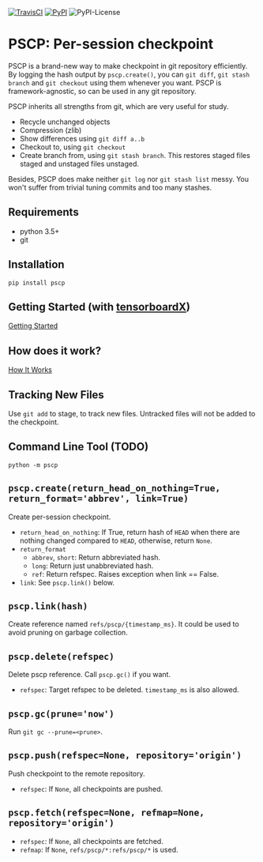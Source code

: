[![TravisCI](https://img.shields.io/travis/qbx2/pscp/master.svg?style=flat)](https://travis-ci.org/qbx2/pscp/)
[![PyPI](https://img.shields.io/pypi/v/pscp.svg?style=flat)](https://pypi.org/project/pscp)
![PyPI-License](https://img.shields.io/pypi/l/pscp.svg?style=flat)

# PSCP: Per-session checkpoint

PSCP is a brand-new way to make checkpoint in git repository efficiently.
By logging the hash output by `pscp.create()`, you can `git diff`, `git stash branch` and `git checkout` using them whenever you want.
PSCP is framework-agnostic, so can be used in any git repository.

PSCP inherits all strengths from git, which are very useful for study.

* Recycle unchanged objects
* Compression (zlib)
* Show differences using `git diff a..b`
* Checkout to, using `git checkout`
* Create branch from, using `git stash branch`. This restores staged files staged and unstaged files unstaged.

Besides, PSCP does make neither `git log` nor `git stash list` messy. You won't suffer from trivial tuning commits and too many stashes.

## Requirements

* python 3.5+
* git

## Installation

`pip install pscp`

## Getting Started (with [tensorboardX](https://github.com/lanpa/tensorboardX))

[Getting Started](Getting_Started.md)

## How does it work?

[How It Works](How_It_Works.md)

## Tracking New Files

Use `git add` to stage, to track new files. Untracked files will not be added to the checkpoint.

## Command Line Tool (TODO)

`python -m pscp`

## `pscp.create(return_head_on_nothing=True, return_format='abbrev', link=True)`

Create per-session checkpoint.

* `return_head_on_nothing`: If True, return hash of `HEAD` when there are nothing changed compared to `HEAD`, otherwise, return `None`.
* `return_format`
	* `abbrev`, `short`: Return abbreviated hash.
	* `long`: Return just unabbreviated hash.
	* `ref`: Return refspec. Raises exception when link == False.
* `link`: See `pscp.link()` below.

## `pscp.link(hash)`

Create reference named `refs/pscp/{timestamp_ms}`. It could be used to avoid pruning on garbage collection.

## `pscp.delete(refspec)`

Delete pscp reference. Call `pscp.gc()` if you want.

* `refspec`: Target refspec to be deleted. `timestamp_ms` is also allowed.

## `pscp.gc(prune='now')`

Run `git gc --prune=<prune>`.

## `pscp.push(refspec=None, repository='origin')`

Push checkpoint to the remote repository.

* `refspec`: If `None`, all checkpoints are pushed.

## `pscp.fetch(refspec=None, refmap=None, repository='origin')`

* `refspec`: If `None`, all checkpoints are fetched.
* `refmap`: If `None`, `refs/pscp/*:refs/pscp/*` is used.
